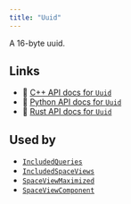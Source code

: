 ```yaml
---
title: "Uuid"
---
```


A 16-byte uuid.


## Links
 * 🌊 [C++ API docs for `Uuid`](https://ref.rerun.io/docs/cpp/stable/structrerun_1_1datatypes_1_1Uuid.html?speculative-link)
 * 🐍 [Python API docs for `Uuid`](https://ref.rerun.io/docs/python/stable/common/datatypes?speculative-link#rerun.datatypes.Uuid)
 * 🦀 [Rust API docs for `Uuid`](https://docs.rs/rerun/latest/rerun/datatypes/struct.Uuid.html?speculative-link)


## Used by

* [`IncludedQueries`](../components/included_queries.md?speculative-link)
* [`IncludedSpaceViews`](../components/included_space_views.md?speculative-link)
* [`SpaceViewMaximized`](../components/space_view_maximized.md?speculative-link)
* [`SpaceViewComponent`](../datatypes/space_view_component.md?speculative-link)
